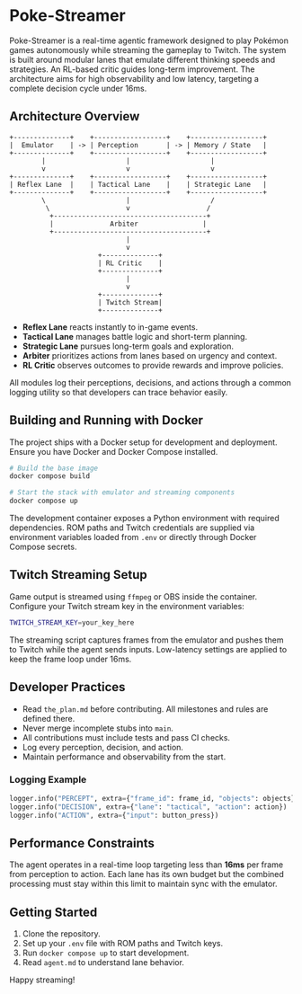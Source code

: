 # Poke-Streamer

Poke-Streamer is a real-time agentic framework designed to play Pokémon games autonomously while streaming the gameplay to Twitch. The system is built around modular lanes that emulate different thinking speeds and strategies. An RL-based critic guides long-term improvement. The architecture aims for high observability and low latency, targeting a complete decision cycle under 16ms.

## Architecture Overview

```
+--------------+    +------------------+    +------------------+
|  Emulator    | -> | Perception       | -> | Memory / State   |
+--------------+    +------------------+    +------------------+
        |                    |                    |
        v                    v                    v
+--------------+    +------------------+    +------------------+
| Reflex Lane  |    | Tactical Lane    |    | Strategic Lane   |
+--------------+    +------------------+    +------------------+
        \                    |                    /
         \                   v                   /
          +--------------------------------------+
          |              Arbiter                |
          +--------------------------------------+
                             |
                             v
                      +--------------+
                      | RL Critic    |
                      +--------------+
                             |
                             v
                      +--------------+
                      | Twitch Stream|
                      +--------------+
```

- **Reflex Lane** reacts instantly to in-game events.
- **Tactical Lane** manages battle logic and short-term planning.
- **Strategic Lane** pursues long-term goals and exploration.
- **Arbiter** prioritizes actions from lanes based on urgency and context.
- **RL Critic** observes outcomes to provide rewards and improve policies.

All modules log their perceptions, decisions, and actions through a common logging utility so that developers can trace behavior easily.

## Building and Running with Docker

The project ships with a Docker setup for development and deployment. Ensure you have Docker and Docker Compose installed.

```bash
# Build the base image
docker compose build

# Start the stack with emulator and streaming components
docker compose up
```

The development container exposes a Python environment with required dependencies. ROM paths and Twitch credentials are supplied via environment variables loaded from `.env` or directly through Docker Compose secrets.

## Twitch Streaming Setup

Game output is streamed using `ffmpeg` or OBS inside the container. Configure your Twitch stream key in the environment variables:

```bash
TWITCH_STREAM_KEY=your_key_here
```

The streaming script captures frames from the emulator and pushes them to Twitch while the agent sends inputs. Low-latency settings are applied to keep the frame loop under 16ms.

## Developer Practices

- Read `the_plan.md` before contributing. All milestones and rules are defined there.
- Never merge incomplete stubs into `main`.
- All contributions must include tests and pass CI checks.
- Log every perception, decision, and action.
- Maintain performance and observability from the start.

### Logging Example

```python
logger.info("PERCEPT", extra={"frame_id": frame_id, "objects": objects})
logger.info("DECISION", extra={"lane": "tactical", "action": action})
logger.info("ACTION", extra={"input": button_press})
```

## Performance Constraints

The agent operates in a real-time loop targeting less than **16ms** per frame from perception to action. Each lane has its own budget but the combined processing must stay within this limit to maintain sync with the emulator.

## Getting Started

1. Clone the repository.
2. Set up your `.env` file with ROM paths and Twitch keys.
3. Run `docker compose up` to start development.
4. Read `agent.md` to understand lane behavior.

Happy streaming!

